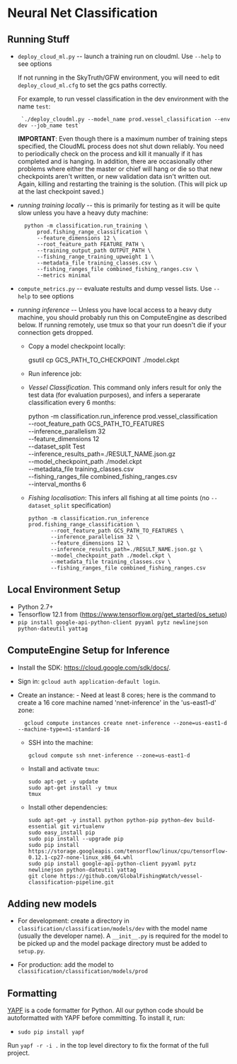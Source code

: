 # Neural Net Classification

## Running Stuff

-  `deploy_cloud_ml.py` -- launch a training run on cloudml. Use `--help` to see options

   If not running in the SkyTruth/GFW environment, you will need to edit `deploy_cloud_ml.cfg`
   to set the gcs paths correctly.

   For example, to run vessel classification in the dev environment with the name `test`:

        `./deploy_cloudml.py --model_name prod.vessel_classification --env dev --job_name test`

   **IMPORTANT**: Even though there is a maximum number of training steps specified, the CloudML
   process does not shut down reliably.  You need to periodically check on the process and kill it
   manually if it has completed and is hanging. In addition, there are occasionally other problems
   where either the master or chief will hang or die so that new checkpoints aren't written, or
   new validation data isn't written out. Again, killing and restarting the training is the solution.
   (This will pick up at the last checkpoint saved.)

- *running training locally* -- this is primarily for testing as it will be quite slow unless you
  have a heavy duty machine:

        python -m classification.run_training \
            prod.fishing_range_classification \
            --feature_dimensions 12 \
            --root_feature_path FEATURE_PATH \
            --training_output_path OUTPUT_PATH \
            --fishing_range_training_upweight 1 \
            --metadata_file training_classes.csv \
            --fishing_ranges_file combined_fishing_ranges.csv \
            --metrics minimal


- `compute_metrics.py` -- evaluate restults and dump vessel lists. Use `--help` to see options


- *running inference* -- Unless you have local access to a heavy duty machine, you should
  probably run this on ComputeEngine as described below. If running remotely, use tmux so 
  that your run doesn't die if your connection gets dropped.

   - Copy a model checkpoint locally:

      gsutil cp GCS_PATH_TO_CHECKPOINT  ./model.ckpt

   - Run inference job:

    * *Vessel Classification*. This command only infers result for only the test data 
      (for evaluation purposes), and infers a seperarate classification every 6 months:

       python -m classification.run_inference prod.vessel_classification \
              --root_feature_path GCS_PATH_TO_FEATURES \
              --inference_parallelism 32 \
              --feature_dimensions 12 \
              --dataset_split Test \
              --inference_results_path=./RESULT_NAME.json.gz \
              --model_checkpoint_path ./model.ckpt \
              --metadata_file training_classes.csv \
              --fishing_ranges_file combined_fishing_ranges.csv \
              --interval_months 6

   - *Fishing localisation*: This infers all fishing at all time points (no `--dataset_split` specification)

         python -m classification.run_inference prod.fishing_range_classification \
                --root_feature_path GCS_PATH_TO_FEATURES \
                --inference_parallelism 32 \
                --feature_dimensions 12 \
                --inference_results_path=./RESULT_NAME.json.gz \
                --model_checkpoint_path ./model.ckpt \
                --metadata_file training_classes.csv \
                --fishing_ranges_file combined_fishing_ranges.csv



## Local Environment Setup

* Python 2.7+
* Tensorflow 12.1 from (https://www.tensorflow.org/get_started/os_setup)
* `pip install google-api-python-client pyyaml pytz newlinejson python-dateutil yattag`

## ComputeEngine Setup for Inference 

* Install the SDK: https://cloud.google.com/sdk/docs/.
* Sign in: `gcloud auth application-default login`.
* Create an instance:
      - Need at least 8 cores; here is the command to create a 16 core machine named 'nnet-inference'
        in the 'us-east1-d' zone:

        gcloud compute instances create nnet-inference --zone=us-east1-d --machine-type=n1-standard-16

  - SSH into the machine:

        gcloud compute ssh nnet-inference --zone=us-east1-d

  - Install and activate `tmux`:

        sudo apt-get -y update
        sudo apt-get install -y tmux
        tmux

  - Install other dependencies:

        sudo apt-get -y install python python-pip python-dev build-essential git virtualenv
        sudo easy_install pip
        sudo pip install --upgrade pip
        sudo pip install https://storage.googleapis.com/tensorflow/linux/cpu/tensorflow-0.12.1-cp27-none-linux_x86_64.whl
        sudo pip install google-api-python-client pyyaml pytz newlinejson python-dateutil yattag
        git clone https://github.com/GlobalFishingWatch/vessel-classification-pipeline.git

## Adding new models

* For development: create a directory in `classification/classification/models/dev` with the model name 
  (usually the developer name).  A `__init__.py` is required for the model to be picked up and the model
  package directory must be added to `setup.py`.

* For production: add the model to `classification/classification/models/prod`


## Formatting

[YAPF](https://github.com/google/yapf) is a code formatter for Python. All our python code should
be autoformatted with YAPF before committing. To install it, run:

* `sudo pip install yapf`

Run `yapf -r -i .` in the top level directory to fix the format of the full project.




